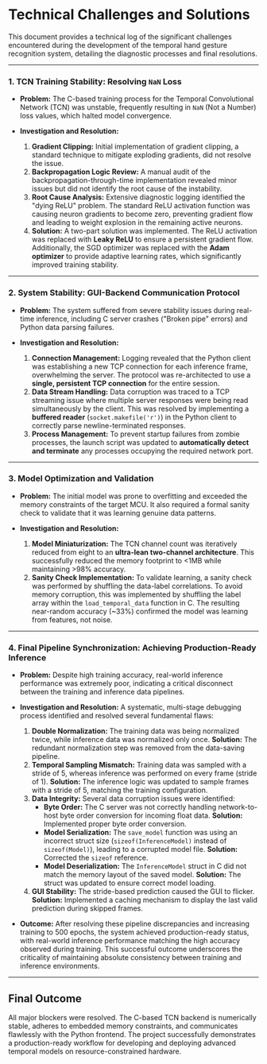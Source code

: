 # Technical Challenges and Solutions

This document provides a technical log of the significant challenges encountered during the development of the temporal hand gesture recognition system, detailing the diagnostic processes and final resolutions.

---

### 1. TCN Training Stability: Resolving `NaN` Loss

- **Problem:** The C-based training process for the Temporal Convolutional Network (TCN) was unstable, frequently resulting in `NaN` (Not a Number) loss values, which halted model convergence.

- **Investigation and Resolution:**
    1.  **Gradient Clipping:** Initial implementation of gradient clipping, a standard technique to mitigate exploding gradients, did not resolve the issue.
    2.  **Backpropagation Logic Review:** A manual audit of the backpropagation-through-time implementation revealed minor issues but did not identify the root cause of the instability.
    3.  **Root Cause Analysis:** Extensive diagnostic logging identified the "dying ReLU" problem. The standard ReLU activation function was causing neuron gradients to become zero, preventing gradient flow and leading to weight explosion in the remaining active neurons.
    4.  **Solution:** A two-part solution was implemented. The ReLU activation was replaced with **Leaky ReLU** to ensure a persistent gradient flow. Additionally, the SGD optimizer was replaced with the **Adam optimizer** to provide adaptive learning rates, which significantly improved training stability.

---

### 2. System Stability: GUI-Backend Communication Protocol

- **Problem:** The system suffered from severe stability issues during real-time inference, including C server crashes ("Broken pipe" errors) and Python data parsing failures.

- **Investigation and Resolution:**
    1.  **Connection Management:** Logging revealed that the Python client was establishing a new TCP connection for each inference frame, overwhelming the server. The protocol was re-architected to use a **single, persistent TCP connection** for the entire session.
    2.  **Data Stream Handling:** Data corruption was traced to a TCP streaming issue where multiple server responses were being read simultaneously by the client. This was resolved by implementing a **buffered reader** (`socket.makefile('r')`) in the Python client to correctly parse newline-terminated responses.
    3.  **Process Management:** To prevent startup failures from zombie processes, the launch script was updated to **automatically detect and terminate** any processes occupying the required network port.

---

### 3. Model Optimization and Validation

- **Problem:** The initial model was prone to overfitting and exceeded the memory constraints of the target MCU. It also required a formal sanity check to validate that it was learning genuine data patterns.

- **Investigation and Resolution:**
    1.  **Model Miniaturization:** The TCN channel count was iteratively reduced from eight to an **ultra-lean two-channel architecture**. This successfully reduced the memory footprint to <1MB while maintaining >98% accuracy.
    2.  **Sanity Check Implementation:** To validate learning, a sanity check was performed by shuffling the data-label correlations. To avoid memory corruption, this was implemented by shuffling the label array within the `load_temporal_data` function in C. The resulting near-random accuracy (~33%) confirmed the model was learning from features, not noise.

---

### 4. Final Pipeline Synchronization: Achieving Production-Ready Inference

- **Problem:** Despite high training accuracy, real-world inference performance was extremely poor, indicating a critical disconnect between the training and inference data pipelines.

- **Investigation and Resolution:** A systematic, multi-stage debugging process identified and resolved several fundamental flaws:
    1.  **Double Normalization:** The training data was being normalized twice, while inference data was normalized only once. **Solution:** The redundant normalization step was removed from the data-saving pipeline.
    2.  **Temporal Sampling Mismatch:** Training data was sampled with a stride of 5, whereas inference was performed on every frame (stride of 1). **Solution:** The inference logic was updated to sample frames with a stride of 5, matching the training configuration.
    3.  **Data Integrity:** Several data corruption issues were identified:
        -   **Byte Order:** The C server was not correctly handling network-to-host byte order conversion for incoming float data. **Solution:** Implemented proper byte order conversion.
        -   **Model Serialization:** The `save_model` function was using an incorrect struct size (`sizeof(InferenceModel)` instead of `sizeof(Model)`), leading to a corrupted model file. **Solution:** Corrected the `sizeof` reference.
        -   **Model Deserialization:** The `InferenceModel` struct in C did not match the memory layout of the saved model. **Solution:** The struct was updated to ensure correct model loading.
    4.  **GUI Stability:** The stride-based prediction caused the GUI to flicker. **Solution:** Implemented a caching mechanism to display the last valid prediction during skipped frames.

- **Outcome:** After resolving these pipeline discrepancies and increasing training to 500 epochs, the system achieved production-ready status, with real-world inference performance matching the high accuracy observed during training. This successful outcome underscores the criticality of maintaining absolute consistency between training and inference environments.

---

## Final Outcome

All major blockers were resolved. The C-based TCN backend is numerically stable, adheres to embedded memory constraints, and communicates flawlessly with the Python frontend. The project successfully demonstrates a production-ready workflow for developing and deploying advanced temporal models on resource-constrained hardware.
